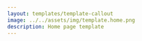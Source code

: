 ```yaml
---
layout: templates/template-callout
image: ../../assets/img/template.home.png
description: Home page template
---
```



